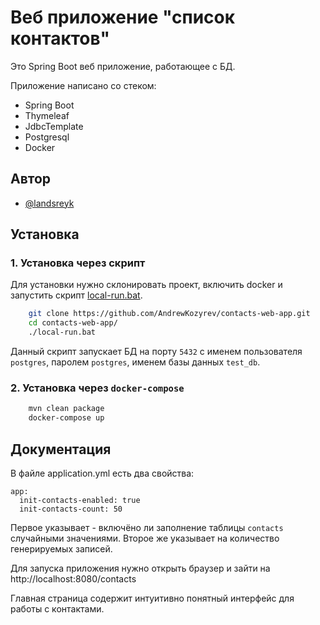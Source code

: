 
# Веб приложение "список контактов"

Это Spring Boot веб приложение, работающее с БД.

Приложение написано со стеком:
* Spring Boot
* Thymeleaf
* JdbcTemplate
* Postgresql
* Docker


## Автор

- [@landsreyk](https://github.com/AndrewKozyrev)


## Установка

### 1. Установка через скрипт
Для установки нужно склонировать проект, включить docker и запустить скрипт [local-run.bat](local-run.bat).

```bash
    git clone https://github.com/AndrewKozyrev/contacts-web-app.git
    cd contacts-web-app/
    ./local-run.bat
```
Данный скрипт запускает БД на порту `5432` с именем пользователя `postgres`, паролем `postgres`, именем базы данных `test_db`.

### 2. Установка через `docker-compose`

```bash
    mvn clean package
    docker-compose up
```

## Документация

В файле application.yml есть два свойства:

```
app:
  init-contacts-enabled: true
  init-contacts-count: 50
```
Первое указывает - включёно ли заполнение таблицы `contacts` случайными значениями.
Второе же указывает на количество генерируемых записей.

Для запуска приложения нужно открыть браузер и зайти на http://localhost:8080/contacts

Главная страница содержит интуитивно понятный интерфейс для работы с контактами.